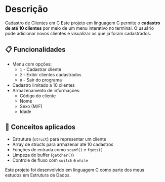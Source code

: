 # Descrição

Cadastro de Clientes em C
Este projeto em linguagem C permite o **cadastro de até 10 clientes** por meio de um menu interativo no terminal. O usuário pode adicionar novos clientes e visualizar os que já foram cadastrados.

## 📋 Funcionalidades

- Menu com opções:
  - `1` - Cadastrar cliente
  - `2` - Exibir clientes cadastrados
  - `0` - Sair do programa
- Cadastro limitado a 10 clientes
- Armazenamento de informações:
  - Código do cliente
  - Nome
  - Sexo (M/F)
  - Idade

## 🧠 Conceitos aplicados

- Estrutura (`struct`) para representar um cliente
- Array de structs para armazenar até 10 cadastros
- Funções de entrada como `scanf()` e `fgets()`
- Limpeza do buffer (`getchar()`)
- Controle de fluxo com `switch` e `while`

Este projeto foi desenvolvido em linguagem C como parte dos meus estudos em Estrutura de Dados.
